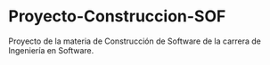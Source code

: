 # Proyecto-Construccion-SOF
Proyecto de la materia de Construcción de Software de la carrera de Ingeniería en Software.
